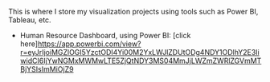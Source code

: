 This is where I store my visualization projects using tools such as Power BI, Tableau, etc.
- Human Resource Dashboard, using Power BI: [click here]https://app.powerbi.com/view?r=eyJrIjoiMGZlOGI5YzctODI4Yi00M2YxLWJlZDUtODg4NDY1ODlhY2E3IiwidCI6IjYwNGMxMWMwLTE5ZjQtNDY3MS04MmJjLWZmZWRlZGVmMTBjYSIsImMiOjZ9

